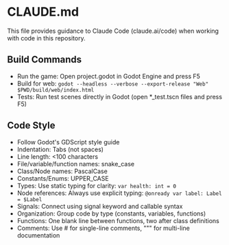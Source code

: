 # CLAUDE.md

This file provides guidance to Claude Code (claude.ai/code) when working with code in this repository.

## Build Commands
- Run the game: Open project.godot in Godot Engine and press F5
- Build for web: `godot --headless --verbose --export-release "Web" $PWD/build/web/index.html`
- Tests: Run test scenes directly in Godot (open *_test.tscn files and press F5)

## Code Style
- Follow Godot's GDScript style guide
- Indentation: Tabs (not spaces)
- Line length: <100 characters
- File/variable/function names: snake_case
- Class/Node names: PascalCase
- Constants/Enums: UPPER_CASE
- Types: Use static typing for clarity: `var health: int = 0`
- Node references: Always use explicit typing: `@onready var label: Label = $Label`
- Signals: Connect using signal keyword and callable syntax
- Organization: Group code by type (constants, variables, functions)
- Functions: One blank line between functions, two after class definitions
- Comments: Use # for single-line comments, """ for multi-line documentation